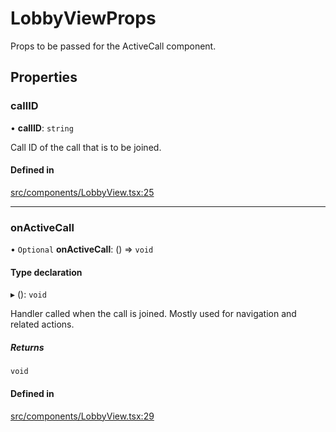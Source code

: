 # LobbyViewProps

Props to be passed for the ActiveCall component.

## Properties

### callID

• **callID**: `string`

Call ID of the call that is to be joined.

#### Defined in

[src/components/LobbyView.tsx:25](https://github.com/GetStream/stream-video-js/blob/a5ad0d43/packages/react-native-sdk/src/components/LobbyView.tsx#L25)

___

### onActiveCall

• `Optional` **onActiveCall**: () => `void`

#### Type declaration

▸ (): `void`

Handler called when the call is joined. Mostly used for navigation and related actions.

##### Returns

`void`

#### Defined in

[src/components/LobbyView.tsx:29](https://github.com/GetStream/stream-video-js/blob/a5ad0d43/packages/react-native-sdk/src/components/LobbyView.tsx#L29)
